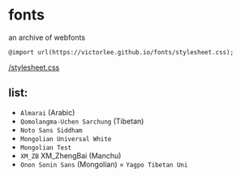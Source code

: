 # fonts

an archive of webfonts

`@import url(https://victorlee.github.io/fonts/stylesheet.css);`

[/stylesheet.css](stylesheet.css)

## list:

- `Almarai` (Arabic)
- `Qomolangma-Uchen Sarchung` (Tibetan)
- `Noto Sans Siddham`
- `Mongolian Universal White`
- `Mongolian Test`
- `XM_ZB` XM_ZhengBai (Manchu)
- `Onon Sonin Sans` (Mongolian)
= `Yagpo Tibetan Uni`
